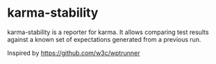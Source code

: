 # karma-stability
karma-stability is a reporter for karma. It allows comparing test results
against a known set of expectations generated from a previous run.

Inspired by https://github.com/w3c/wptrunner
